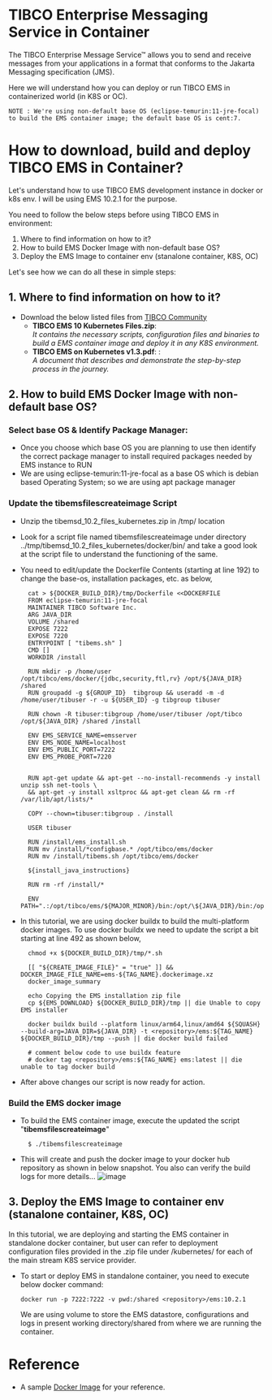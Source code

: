 # TIBCO Enterprise Messaging Service in Container
The TIBCO Enterprise Message Service™ allows you to send and receive messages from your applications in a format that conforms to the Jakarta Messaging specification (JMS).

Here we will understand how you can deploy or run TIBCO EMS in containerized world (in K8S or OC).

    NOTE : We're using non-default base OS (eclipse-temurin:11-jre-focal) to build the EMS container image; the default base OS is cent:7.

# How to download, build and deploy TIBCO EMS in Container?

Let's understand how to use TIBCO EMS development instance in docker or k8s env. I will be using EMS 10.2.1 for the purpose.

You need to follow the below steps before using TIBCO EMS in environment:

1. Where to find information on how to it?
2. How to build EMS Docker Image with non-default base OS?
3. Deploy the EMS Image to container env (stanalone container, K8S, OC)


Let's see how we can do all these in simple steps:

## 1. Where to find information on how to it?
- Download the below listed files from [TIBCO Community](https://community.tibco.com/s/article/how-configure-tibco-enterprise-message-service-tm-kubernetes-docker)
  - **TIBCO EMS 10 Kubernetes Files.zip**:<br> _It contains the necessary scripts, configuration files and binaries to build a EMS container image and deploy it in any K8S environment._
  - **TIBCO EMS on Kubernetes v1.3.pdf**: :<br> _A document that describes and demonstrate the step-by-step process in the journey._
 
## 2. How to build EMS Docker Image with non-default base OS?

### Select base OS & Identify Package Manager:
- Once you choose which base OS you are planning to use then identify the correct package manager to install required packages needed by EMS instance to RUN
- We are using eclipse-temurin:11-jre-focal as a base OS which is debian based Operating System; so we are using apt package manager

### Update the tibemsfilescreateimage Script 
- Unzip the tibemsd_10.2_files_kubernetes.zip in /tmp/ location
- Look for a script file named tibemsfilescreateimage under directory ../tmp/tibemsd_10.2_files_kubernetes/docker/bin/ and take a good look at the script file to understand the functioning of the same.
- You need to edit/update the Dockerfile Contents (starting at line 192) to change the base-os, installation packages, etc. as below,

        cat > ${DOCKER_BUILD_DIR}/tmp/Dockerfile <<DOCKERFILE
        FROM eclipse-temurin:11-jre-focal
        MAINTAINER TIBCO Software Inc.
        ARG JAVA_DIR
        VOLUME /shared
        EXPOSE 7222
        EXPOSE 7220
        ENTRYPOINT [ "tibems.sh" ]
        CMD []
        WORKDIR /install
        
        RUN mkdir -p /home/user /opt/tibco/ems/docker/{jdbc,security,ftl,rv} /opt/${JAVA_DIR} /shared
        RUN groupadd -g ${GROUP_ID}  tibgroup && useradd -m -d /home/user/tibuser -r -u ${USER_ID} -g tibgroup tibuser
        
        RUN chown -R tibuser:tibgroup /home/user/tibuser /opt/tibco /opt/${JAVA_DIR} /shared /install
        
        ENV EMS_SERVICE_NAME=emsserver
        ENV EMS_NODE_NAME=localhost
        ENV EMS_PUBLIC_PORT=7222
        ENV EMS_PROBE_PORT=7220
        
        
        RUN apt-get update && apt-get --no-install-recommends -y install unzip ssh net-tools \ 
        && apt-get -y install xsltproc && apt-get clean && rm -rf /var/lib/apt/lists/*
        
        COPY --chown=tibuser:tibgroup . /install
        
        USER tibuser
        
        RUN /install/ems_install.sh
        RUN mv /install/*configbase.* /opt/tibco/ems/docker
        RUN mv /install/tibems.sh /opt/tibco/ems/docker
        
        ${install_java_instructions}
        
        RUN rm -rf /install/*
        
        ENV PATH=".:/opt/tibco/ems/${MAJOR_MINOR}/bin:/opt/\${JAVA_DIR}/bin:/opt/tibco/ems/docker:\${PATH}"

- In this tutorial, we are using docker buildx to build the multi-platform docker images. To use docker buildx we need to update the script a bit starting at line 492 as shown below,

        chmod +x ${DOCKER_BUILD_DIR}/tmp/*.sh
  
        [[ "${CREATE_IMAGE_FILE}" = "true" ]] && DOCKER_IMAGE_FILE_NAME=ems-${TAG_NAME}.dockerimage.xz
        docker_image_summary
        
        echo Copying the EMS installation zip file
        cp ${EMS_DOWNLOAD} ${DOCKER_BUILD_DIR}/tmp || die Unable to copy EMS installer
        
        docker buildx build --platform linux/arm64,linux/amd64 ${SQUASH} --build-arg=JAVA_DIR=${JAVA_DIR} -t <repository>/ems:${TAG_NAME} ${DOCKER_BUILD_DIR}/tmp --push || die docker build failed

        # comment below code to use buildx feature
        # docker tag <repository>/ems:${TAG_NAME} ems:latest || die unable to tag docker build

- After above changes our script is now ready for action.

### Build the EMS docker image
- To build the EMS container image, execute the updated the script "**tibemsfilescreateimage**"

        $ ./tibemsfilescreateimage
- This will create and push the docker image to your docker hub repository as shown in below snapshot. You also can verify the build logs for more details...
  ![image](https://github.com/mpandav/tibco-cloud-usability/assets/38240734/c059039a-b1e7-4623-ae84-6e1face9bb60)

  
## 3. Deploy the EMS Image to container env (stanalone container, K8S, OC)
In this tutorial, we are deploying and starting the EMS container in standalone docker container, but user can refer to deployment configuration files provided in the .zip file under /kubernetes/ for each of the main stream K8S service provider. 

- To start or deploy EMS in standalone container, you need to execute below docker command: 

      docker run -p 7222:7222 -v pwd:/shared <repository>/ems:10.2.1
  We are using volume to store the EMS datastore, configurations and logs in present working directory/shared from where we are running the container. 

# Reference
- A sample [Docker Image](https://hub.docker.com/r/mpandav/ems) for your reference.
